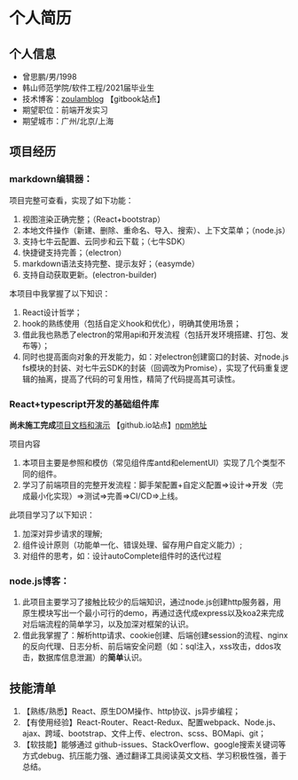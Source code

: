 # 个人简历

## 个人信息

* 曾思鹏/男/1998
* 韩山师范学院/软件工程/2021届毕业生
* 技术博客：[zoulamblog](https://zoulam.gitbook.io/zoulamlearnnote/) 【gitbook站点】
* 期望职位：前端开发实习
* 期望城市：广州/北京/上海

## 项目经历

### markdown编辑器：

项目完整可查看，实现了如下功能：

1. 视图渲染正确完整；（React+bootstrap）
2. 本地文件操作（新建、删除、重命名、导入、搜索）、上下文菜单；（node.js）
3. 支持七牛云配置、云同步和云下载；（七牛SDK）
4. 快捷键支持完善；（electron）
5. markdown语法支持完整、提示友好；（easymde）
6. 支持自动获取更新。\(electron-builder\)

本项目中我掌握了以下知识：

1. React设计哲学；
2. hook的熟练使用（包括自定义hook和优化），明确其使用场景；
3. 借此我也熟悉了electron的常用api和开发流程（包括开发环境搭建、打包、发布等）；
4. 同时也提高面向对象的开发能力，如：对electron创建窗口的封装、对node.js fs模块的封装、对七牛云SDK的封装（回调改为Promise），实现了代码重复逻辑的抽离，提高了代码的可复用性，精简了代码提高其可读性。

### React+typescript开发的基础组件库

**尚未施工完成**[项目文档和演示](https://zoulam.github.io/MonkeyComponent/) 【github.io站点】[npm地址](https://www.npmjs.com/package/monkey-component)

项目内容

1. 本项目主要是参照和模仿（常见组件库antd和elementUI）实现了几个类型不同的组件。
2. 学习了前端项目的完整开发流程：脚手架配置+自定义配置=&gt;设计=&gt;开发（完成最小化实现）=&gt;测试=&gt;完善=&gt;CI/CD=&gt;上线。

此项目学习了以下知识：

1. 加深对异步请求的理解;
2. 组件设计原则（功能单一化、错误处理、留存用户自定义能力）;
3. 对组件的思考，如：设计autoComplete组件时的迭代过程

### node.js博客：

1. 此项目主要学习了接触比较少的后端知识，通过node.js创建http服务器，用原生模块写出一个最小可行的demo，再通过迭代成express以及koa2来完成对后端流程的简单学习，以及加深对框架的认识。
2. 借此我掌握了：解析http请求、cookie创建、后端创建session的流程、nginx的反向代理、日志分析、前后端安全问题（如：sql注入，xss攻击，ddos攻击，数据库信息泄漏）的**简单**认识。

## 技能清单

1. 【熟练/熟悉】React、原生DOM操作、http协议、js异步编程；
2. 【有使用经验】React-Router、React-Redux、配置webpack、Node.js、ajax、跨域、bootstrap、文件上传、electron、scss、BOMapi、git；
3. 【软技能】能够通过 github-issues、StackOverflow、google搜索关键词等方式debug、抗压能力强、通过翻译工具阅读英文文档、学习积极性强，善于总结。


